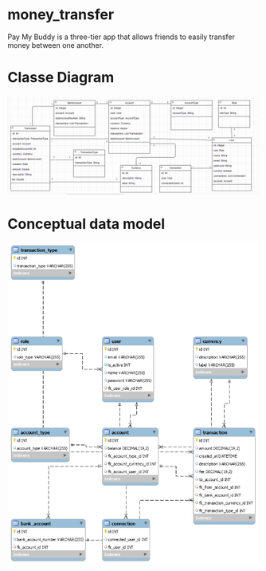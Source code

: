 # money_transfer

Pay My Buddy is a three-tier app that allows friends to easily transfer money between one another.
# Classe Diagram

![diagrams](https://github.com/bamamoudou/moneyTransferOCMB/blob/master/diagrams/classDiagram.PNG)

# Conceptual data model

![diagrams](https://github.com/bamamoudou/moneyTransferOCMB/blob/master/diagrams/cmd.png)

